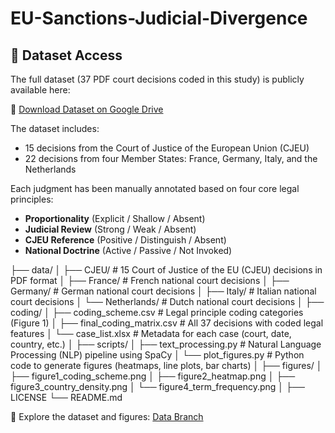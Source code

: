 # EU-Sanctions-Judicial-Divergence
## 📂 Dataset Access

The full dataset (37 PDF court decisions coded in this study) is publicly available here:

🔗 [Download Dataset on Google Drive]([https://drive.google.com/your-dataset-link-here](https://drive.google.com/file/d/1nairb-awAwHWnudowWA5qiDzOQqVFZpe/view?usp=sharing))

The dataset includes:
- 15 decisions from the Court of Justice of the European Union (CJEU)
- 22 decisions from four Member States: France, Germany, Italy, and the Netherlands

Each judgment has been manually annotated based on four core legal principles:
- **Proportionality** (Explicit / Shallow / Absent)
- **Judicial Review** (Strong / Weak / Absent)
- **CJEU Reference** (Positive / Distinguish / Absent)
- **National Doctrine** (Active / Passive / Not Invoked)

├── data/
│   ├── CJEU/                      # 15 Court of Justice of the EU (CJEU) decisions in PDF format
│   ├── France/                    # French national court decisions
│   ├── Germany/                   # German national court decisions
│   ├── Italy/                     # Italian national court decisions
│   └── Netherlands/               # Dutch national court decisions
│
├── coding/
│   ├── coding_scheme.csv          # Legal principle coding categories (Figure 1)
│   ├── final_coding_matrix.csv    # All 37 decisions with coded legal features
│   └── case_list.xlsx             # Metadata for each case (court, date, country, etc.)
│
├── scripts/
│   ├── text_processing.py         # Natural Language Processing (NLP) pipeline using SpaCy
│   └── plot_figures.py            # Python code to generate figures (heatmaps, line plots, bar charts)
│
├── figures/
│   ├── figure1_coding_scheme.png
│   ├── figure2_heatmap.png
│   ├── figure3_country_density.png
│   └── figure4_term_frequency.png
│
├── LICENSE
└── README.md

📂 Explore the dataset and figures: [Data Branch](https://github.com/AisegulA/EU-Sanctions-Judicial-Divergence/tree/Data)

